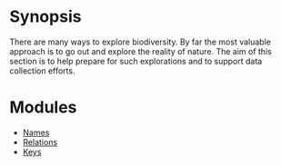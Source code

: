 <!-- TITLE: Exploration -->
<!-- SUBTITLE: A quick summary of Exploration -->

# Synopsis
There are many ways to explore biodiversity. By far the most valuable approach is to go out and explore the reality of nature. The aim of this section is to help prepare for such explorations and to support data collection efforts.

# Modules
* [Names](/a-part-of-nature/exploration/names)
* [Relations](/a-part-of-nature/exploration/relations)
* [Keys](/a-part-of-nature/exploration/keys)